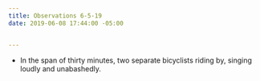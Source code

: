 ```yaml
---
title: Observations 6-5-19
date: 2019-06-08 17:44:00 -05:00


---
```


- In the span of thirty minutes, two separate bicyclists riding by, singing loudly and unabashedly.